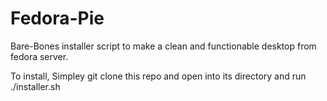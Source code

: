 # Fedora-Pie

Bare-Bones installer script to make a clean and functionable desktop from fedora server.


To install, Simpley git clone this repo and open into its directory and run ./installer.sh
